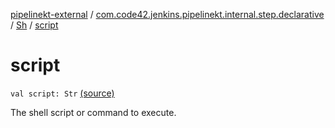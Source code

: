 [pipelinekt-external](../../index.md) / [com.code42.jenkins.pipelinekt.internal.step.declarative](../index.md) / [Sh](index.md) / [script](./script.md)

# script

`val script: Str` [(source)](https://github.com/code42/pipelinekt/tree/master/internal/src/main/kotlin/com/code42/jenkins/pipelinekt/internal/step/declarative/Sh.kt#L17)

The shell script or command to execute.

